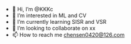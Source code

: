 - 👋 Hi, I’m @KKKc
- 👀 I’m interested in ML and CV
- 🌱 I’m currently learning SISR and VSR
- 💞️ I’m looking to collaborate on xx
- 📫 How to reach me chensen0420@126.com

<!---
KKKc3231/KKKc3231 is a ✨ special ✨ repository because its `README.md` (this file) appears on your GitHub profile.
You can click the Preview link to take a look at your changes.
--->
